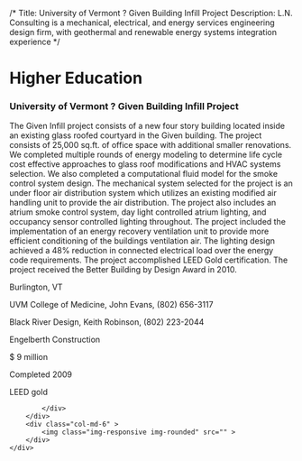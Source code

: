 /*
Title: University of Vermont ? Given Building Infill Project
Description: L.N. Consulting is a mechanical, electrical, and energy services engineering design firm, with geothermal and renewable energy systems integration experience
*/

# Higher Education

<div>
	<div class="row">
		<div class="col-md-6" >
			<div class="well" >
				<h3>University of Vermont ? Given Building Infill Project</h3>
				<p>
   
   The Given Infill project consists of a new four story building located inside an existing glass roofed courtyard in the Given building.  The project consists of 25,000 sq.ft. of office space with additional smaller renovations.  We completed multiple rounds of energy modeling to determine life cycle cost effective approaches to glass roof modifications and HVAC systems selection.  We also completed a computational fluid model for the smoke control system design.  The mechanical system selected for the project is an under floor air distribution system which utilizes an existing modified air handling unit to provide the air distribution.  The project also includes an atrium smoke control system, day light controlled atrium lighting, and occupancy sensor controlled lighting throughout.  The project included the implementation of an energy recovery ventilation unit to provide more efficient conditioning of the buildings ventilation air.  The lighting design achieved a 48% reduction in connected electrical load over the energy code requirements.  The project accomplished LEED Gold certification.  The project received the Better Building by Design Award in 2010.
</p>
				<p>Burlington, VT</p>
				<p>UVM College of Medicine, John Evans, (802) 656-3117</p>
				<p>Black River Design, Keith Robinson, (802) 223-2044</p>
				<p>Engelberth Construction</p>
				<p>$ 9 million</p>
				<p>Completed 2009</p>
				<p>LEED gold</p>
				
			</div>
		</div>
		<div class="col-md-6" >
			<img class="img-responsive img-rounded" src="" >
		</div>
	</div>
</div>